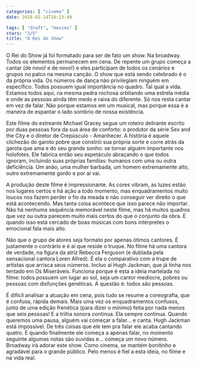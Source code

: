 ```yaml
---
categories: [ "cinema" ]
date: 2018-01-14T16:23:49

tags: [ "draft", "movies" ]
stars: "3/5"
title: "O Rei do Show"
---
```

O Rei do Show já foi formatado para ser de fato um show. Na broadway. Todos os elementos permanecem em cena. De repente um grupo começa a cantar (de novo! e de novo!) e eles participam de todos os cenários e grupos no palco na mesma canção. O show que está sendo celebrado é o da própria vida. Os números de dança não privilegiam ninguém em específico. Todos possuem igual importância no quadro. Tal qual a vida. Estamos todos aqui, na mesma pedra rochosa orbitando uma estrela média e onde as pessoas ainda têm medo e raiva do diferente. Só nos resta cantar em vez de falar. Não porque estamos em um musical, mas porque essa é a maneira de espantar o lado sombrio de nossa existência.

Este filme do estreante Michael Gracey segue um roteiro delirante escrito por duas pessoas fora da sua área de conforto: o produtor da série Sex and the City e o diretor de Crepúsculo - Amanhecer. A história é aquele clichezão do garoto pobre que constrói sua própria sorte e corre atrás da garota que ama e do seu grande sonho: se tornar alguém importante nos holofotes. Ele fabrica então seu espetáculo abraçando o que todos ignoram, incluindo suas próprias famílias: humanos com uma ou outra deficiência. Um anão, uma mulher barbada, um homem extremamente alto, outro extremamente gordo e por aí vai.

A produção deste filme é impressionante. As cores vibram, as luzes estão nos lugares certos e há ação a todo momento, mas enquadramentos muito loucos nos fazem perder o fio da meada e não conseguir ver direito o que está acontecendo. Mas tanta coisa acontece que isso parece não importar. Não há nenhuma sequência memorável neste filme, mas há muitos quadros que vez ou outra parecem muito mais certos do que o conjunto da obra. E quando isso está cercado de boas músicas com bons intérpretes o emocional fala mais alto.

Não que o grupo de atores seja formato por apenas ótimos cantores. É justamente o contrário e é aí que reside o truque. No filme há uma cantora de verdade, na figura da atriz Rebecca Ferguson (e dublada pela sensacional cantora Loren Allred). É ela o comparativo com a trupe de artistas que arrisca seus números. Incluo aí Hugh Jackman, que já tinha nos tentado em Os Miseráveis. Funciona porque é esta a ideia martelada no filme: todos possuem um lugar ao sol, seja um cantor medíocre, pobres ou pessoas com disfunções genéticas. A questão é: todos são pessoas.

É difícil analisar a atuação em cena, pois tudo se resume a coreografia, que é confusa, rápida demais. Mais uma vez os enquadramentos confusos, junto de uma edição frenética (para dizer o mínimo) feita por nada menos que seis pessoas! E a trilha sonora continua. Ela sempre continua. Quando queremos uma pausa, alguém vai começar a falar... e canta. Hugh Jackman está impossível. De três coisas que ele tem pra falar ele acaba cantando quatro. E quando finalmente ele começa a apenas falar, no momento seguinte algumas notas são ouvidas e... começa um novo número. Broadway irá adorar este show. Como cinema, se mantém bonitinho e agradável para o grande público. Pelo menos é fiel a esta ideia, no filme e na vida real.
